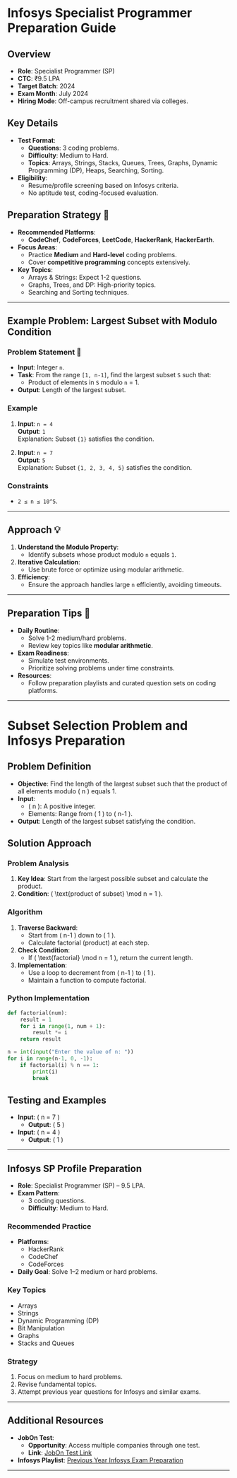 # Infosys Specialist Programmer Preparation Guide

## Overview
- **Role**: Specialist Programmer (SP)
- **CTC**: ₹9.5 LPA
- **Target Batch**: 2024
- **Exam Month**: July 2024
- **Hiring Mode**: Off-campus recruitment shared via colleges.

## Key Details
- **Test Format**: 
  - **Questions**: 3 coding problems.
  - **Difficulty**: Medium to Hard.
  - **Topics**: Arrays, Strings, Stacks, Queues, Trees, Graphs, Dynamic Programming (DP), Heaps, Searching, Sorting.
- **Eligibility**: 
  - Resume/profile screening based on Infosys criteria.
  - No aptitude test, coding-focused evaluation.

## Preparation Strategy 📝
- **Recommended Platforms**:
  - **CodeChef**, **CodeForces**, **LeetCode**, **HackerRank**, **HackerEarth**.
- **Focus Areas**:
  - Practice **Medium** and **Hard-level** coding problems.
  - Cover **competitive programming** concepts extensively.
- **Key Topics**:
  - Arrays & Strings: Expect 1-2 questions.
  - Graphs, Trees, and DP: High-priority topics.
  - Searching and Sorting techniques.

---

## Example Problem: Largest Subset with Modulo Condition

### Problem Statement 📄
- **Input**: Integer `n`.
- **Task**: From the range `[1, n-1]`, find the largest subset `S` such that:
  - Product of elements in `S` modulo `n` = 1.
- **Output**: Length of the largest subset.

### Example
1. **Input**: `n = 4`  
   **Output**: `1`  
   Explanation: Subset `{1}` satisfies the condition.
   
2. **Input**: `n = 7`  
   **Output**: `5`  
   Explanation: Subset `{1, 2, 3, 4, 5}` satisfies the condition.

### Constraints
- `2 ≤ n ≤ 10^5`.

---

## Approach 💡
1. **Understand the Modulo Property**:
   - Identify subsets whose product modulo `n` equals `1`.
2. **Iterative Calculation**:
   - Use brute force or optimize using modular arithmetic.
3. **Efficiency**:
   - Ensure the approach handles large `n` efficiently, avoiding timeouts.

---

## Preparation Tips 🌟
- **Daily Routine**:
  - Solve 1-2 medium/hard problems.
  - Review key topics like **modular arithmetic**.
- **Exam Readiness**:
  - Simulate test environments.
  - Prioritize solving problems under time constraints.
- **Resources**:
  - Follow preparation playlists and curated question sets on coding platforms.

---

# Subset Selection Problem and Infosys Preparation

## Problem Definition
- **Objective**: Find the length of the largest subset such that the product of all elements modulo \( n \) equals 1.
- **Input**:
  - \( n \): A positive integer.
  - Elements: Range from \( 1 \) to \( n-1 \).
- **Output**: Length of the largest subset satisfying the condition.

## Solution Approach
### Problem Analysis
1. **Key Idea**: Start from the largest possible subset and calculate the product.
2. **Condition**: \( \text{product of subset} \mod n = 1 \).

### Algorithm
1. **Traverse Backward**:
   - Start from \( n-1 \) down to \( 1 \).
   - Calculate factorial (product) at each step.
2. **Check Condition**:
   - If \( \text{factorial} \mod n = 1 \), return the current length.
3. **Implementation**:
   - Use a loop to decrement from \( n-1 \) to \( 1 \).
   - Maintain a function to compute factorial.

### Python Implementation
```python
def factorial(num):
    result = 1
    for i in range(1, num + 1):
        result *= i
    return result

n = int(input("Enter the value of n: "))
for i in range(n-1, 0, -1):
    if factorial(i) % n == 1:
        print(i)
        break
```

## Testing and Examples
- **Input**: \( n = 7 \)
  - **Output**: \( 5 \)
- **Input**: \( n = 4 \)
  - **Output**: \( 1 \)

---

## Infosys SP Profile Preparation
- **Role**: Specialist Programmer (SP) – 9.5 LPA.
- **Exam Pattern**:
  - 3 coding questions.
  - **Difficulty**: Medium to Hard.

### Recommended Practice
- **Platforms**:
  - HackerRank
  - CodeChef
  - CodeForces
- **Daily Goal**: Solve 1–2 medium or hard problems.

### Key Topics
- Arrays
- Strings
- Dynamic Programming (DP)
- Bit Manipulation
- Graphs
- Stacks and Queues

### Strategy
1. Focus on medium to hard problems.
2. Revise fundamental topics.
3. Attempt previous year questions for Infosys and similar exams.

---

## Additional Resources
- **JobOn Test**:
  - **Opportunity**: Access multiple companies through one test.
  - **Link**: [JobOn Test Link](#)
- **Infosys Playlist**: [Previous Year Infosys Exam Preparation](#)

---


